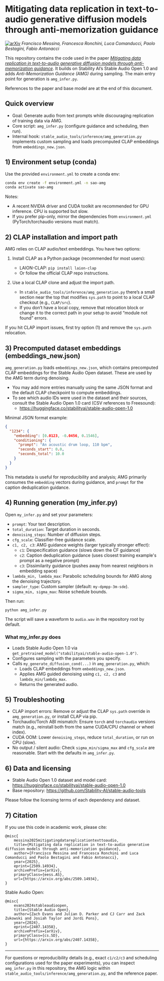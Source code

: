 # Mitigating data replication in text-to-audio generative diffusion models through anti-memorization guidance
[![arXiv](https://img.shields.io/badge/arXiv-Paper-<COLOR>.svg)](https://arxiv.org/abs/2509.14934) *Francisco Messina, Francesca Ronchini, Luca Comanducci, Paolo Bestagini, Fabio Antonacci*

This repository contains the code used in the paper *[Mitigating data replication in text-to-audio generative diffusion models through anti-memorization guidance](https://arxiv.org/abs/2509.14934)*. It builds on Stability AI’s Stable Audio Open 1.0 and adds *Anti-Memorization Guidance (AMG)* during sampling. The main entry point for generation is `amg_infer.py`.

References to the paper and base model are at the end of this document.

## Quick overview

- Goal: Generate audio from text prompts while discouraging replication of training data via AMG.
- Core script: `amg_infer.py` (configure guidance and scheduling, then run).
- Internal hook: `stable_audio_tools/inference/amg_generation.py` implements custom sampling and loads precomputed CLAP embeddings from `embeddings_new.json`.

## 1) Environment setup (conda)

Use the provided `environment.yml` to create a conda env:

```bash
conda env create -f environment.yml -n sao-amg
conda activate sao-amg
```

Notes:
- A recent NVIDIA driver and CUDA toolkit are recommended for GPU inference. CPU is supported but slow.
- If you prefer pip-only, mirror the dependencies from `environment.yml` (PyTorch/torchaudio versions must match).

## 2) CLAP installation and import path

AMG relies on CLAP audio/text embeddings. You have two options:

1) Install CLAP as a Python package (recommended for most users):
	 - LAION-CLAP: `pip install laion-clap`
	 - Or follow the official CLAP repo instructions.

2) Use a local CLAP clone and adjust the import path.
	 - In `stable_audio_tools/inference/amg_generation.py` there’s a small section near the top that modifies `sys.path` to point to a local CLAP checkout (e.g., `CLAP/src`).
	 - If you don’t have a local copy, remove that relocation block or change it to the correct path in your setup to avoid “module not found” errors.

If you hit CLAP import issues, first try option (1) and remove the `sys.path` relocation.

## 3) Precomputed dataset embeddings (embeddings_new.json)

`amg_generation.py` loads `embeddings_new.json`, which contains precomputed CLAP embeddings for the Stable Audio Open dataset. These are used by the AMG term during denoising.

- You may add more entries manually using the same JSON format and the default CLAP checkpoint to compute embeddings.
- To see which audio IDs were used in the dataset and their sources, consult the Stable Audio Open 1.0 card (CSV references to Freesound):
	- https://huggingface.co/stabilityai/stable-audio-open-1.0

Minimal JSON format example:

```json
{
  "1234": {
    "embedding": [0.0123, -0.0456, 0.1546],
    "conditioning": {
      "prompt": "An acoustic drum loop, 110 bpm",
      "seconds_start": 0.0,
      "seconds_total": 10.0
    }
  }
}
```
This metadata is useful for reproducibility and analysis; AMG primarily consumes the `embedding` vectors during guidance, and `prompt` for the caption deduplication guidance.

## 4) Running generation (my_infer.py)

Open `my_infer.py` and set your parameters:

- `prompt`: Your text description.
- `total_duration`: Target duration in seconds.
- `denoising_steps`: Number of diffusion steps.
- `cfg_scale`: Classifier-free guidance scale.
- `c1, c2, c3`: AMG guidance weights (larger typically stronger effect):
	- `c1`: Despecification guidance (slows down the CF guidance)
	- `c2`: Caption deduplication guidance (uses closest training example's prompt as a negative prompt)
	- `c3`: Dissimilarity guidance (pushes away from nearest neighbors in embedding space)
- `lambda_min, lambda_max`: Parabolic scheduling bounds for AMG along the denoising trajectory.
- `sampler_type`: Custom sampler (default: `my-dpmpp-3m-sde`).
- `sigma_min, sigma_max`: Noise schedule bounds.

Then run:

```bash
python amg_infer.py
```

The script will save a waveform to `audio.wav` in the repository root by default.

### What my_infer.py does

- Loads Stable Audio Open 1.0 via `get_pretrained_model("stabilityai/stable-audio-open-1.0")`.
- Configures sampling with the parameters you specify.
- Calls `my_generate_diffusion_cond(...)` in `amg_generation.py`, which:
	- Loads CLAP embeddings from `embeddings_new.json`.
	- Applies AMG guided denoising using `c1, c2, c3` and `lambda_min/lambda_max`.
	- Returns the generated audio.

## 5) Troubleshooting

- CLAP import errors: Remove or adjust the CLAP `sys.path` override in `amg_generation.py`, or install CLAP via pip.
- Torchaudio/Torch ABI mismatch: Ensure `torch` and `torchaudio` versions match (e.g., reinstall both from the same CUDA/CPU channel or wheel index).
- CUDA OOM: Lower `denoising_steps`, reduce `total_duration`, or run on CPU (slow).
- No output / silent audio: Check `sigma_min/sigma_max` and `cfg_scale` are reasonable. Start with the defaults in `amg_infer.py`.

## 6) Data and licensing

- Stable Audio Open 1.0 dataset and model card: https://huggingface.co/stabilityai/stable-audio-open-1.0
- Base repository: https://github.com/Stability-AI/stable-audio-tools

Please follow the licensing terms of each dependency and dataset.

## 7) Citation

If you use this code in academic work, please cite:

```
@misc{
	messina2025mitigatingdatareplicationtexttoaudio,
	title={Mitigating data replication in text-to-audio generative diffusion models through anti-memorization guidance}, 
	author={Francisco Messina and Francesca Ronchini and Luca Comanducci and Paolo Bestagini and Fabio Antonacci},
	year={2025},
	eprint={2509.14934},
	archivePrefix={arXiv},
	primaryClass={eess.AS},
	url={https://arxiv.org/abs/2509.14934}, 
}
```

Stable Audio Open:

```
@misc{
	evans2024stableaudioopen,
	title={Stable Audio Open}, 
	author={Zach Evans and Julian D. Parker and CJ Carr and Zack Zukowski and Josiah Taylor and Jordi Pons},
	year={2024},
	eprint={2407.14358},
	archivePrefix={arXiv},
	primaryClass={cs.SD},
	url={https://arxiv.org/abs/2407.14358}, 
}
```

---

For questions or reproducibility details (e.g., exact `c1/c2/c3` and scheduling configurations used for the paper experiments), you can inspect `amg_infer.py` in this repository, the AMG logic within `stable_audio_tools/inference/amg_generation.py`, and the reference paper.

